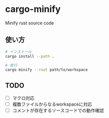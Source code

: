 # cargo-minify
Minify rust source code

## 使い方
```bash
# インストール
cargo install --path .

# 実行
cargo minify --root path/to/workspace
```

## TODO
- [ ] マクロ対応
- [ ] 複数ファイルからなるworkspaceに対応
- [ ] コメントが存在するソースコードでの動作確認
